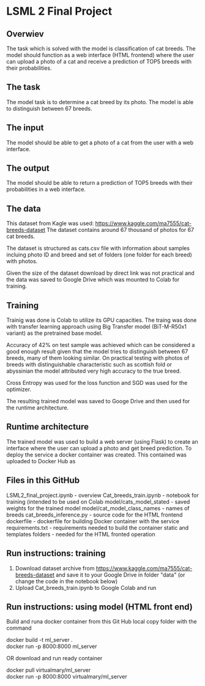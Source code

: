 # LSML 2 Final Project
## Overwiev
The task which is solved with the model is classification of cat breeds.
The model should function as a web interface (HTML frontend) where the user can upload a photo of a cat and receive a prediction of TOP5 breeds with their probabilities.
## The task
The model task is to determine a cat breed by its photo. The model is able to distinguish between 67 breeds.
## The input
The model should be able to get a photo of a cat from the user with a web interface.
## The output
The model should be able to return a prediction of TOP5 breeds with their probabilities in a web interface.
## The data
This dataset from Kagle was used:
https://www.kaggle.com/ma7555/cat-breeds-dataset
The dataset contains around 67 thousand of photos for 67 cat breeds. 

The dataset is structured as cats.csv file with information about samples incluing photo ID and breed and set of folders (one folder for each breed) with photos.

Given the size of the dataset download by direct link was not practical and the data was saved to Google Drive which was mounted to Colab for training.
## Training
Trainig was done is Colab to utilize its GPU capacities. The traing was done with transfer learning approach using Big Transfer model (BiT-M-R50x1 variant) as the pretrained base model.

Accuracy of 42% on test sample was achieved which can be considered a good enough result given that the model tries to distinguish between 67 breeds, many of them looking similar. On practical testing with photos of breeds with distinguishable characteristic such as scottish fold or abyssinian the model attributed very high accuracy to the true breed.

Cross Entropy was used for the loss function and SGD was used for the optimizer.

The resulting trained model was saved to Googe Drive and then used for the runtime architecture.

## Runtime architecture
The trained model was used to build a web server (using Flask) to create an interface where the user can upload a photo and get breed prediction. To deploy the service a docker container was created. This contained was uploaded to Docker Hub as 

## Files in this GitHub
LSML2_final_project.ipynb - overview
Cat_breeds_train.ipynb - notebook for training (intended to be used on Colab
model/cats_model_stated - saved weights for the trained model
model/cat_model_class_names - names of breeds
cat_breeds_inference.py - source code for the HTML frontend
dockerfile - dockerfile for building Docker container with the service
requirements.txt - requirements needed to build the container
static and templates folders - needed for the HTML fronted operation

## Run instructions: training

1. Download dataset archive from https://www.kaggle.com/ma7555/cat-breeds-dataset and save it to your Google Drive in folder "data" (or change the code in the notebook below)
2. Upload Cat_breeds_train.ipynb to Google Colab and run

## Run instructions: using model (HTML front end)
Build and runa docker container from this Git Hub local copy folder with the command

docker build -t ml_server .  
docker run -p 8000:8000 ml_server 

OR download and run ready container

docker pull virtualmary/ml_server    
docker run -p 8000:8000 virtualmary/ml_server

